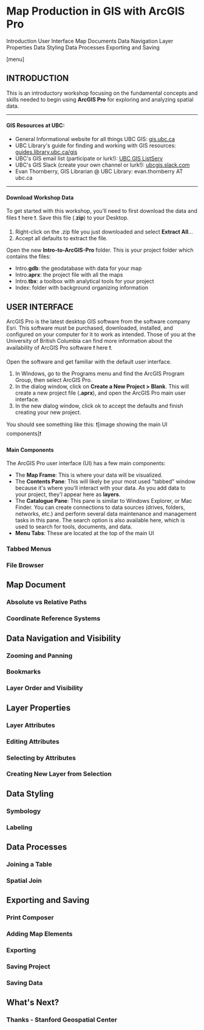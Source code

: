 # Map Production in GIS with ArcGIS Pro

Introduction
User Interface
Map Documents
Data Navigation
Layer Properties
Data Styling
Data Processes
Exporting and Saving

[menu]

## INTRODUCTION

This is an introductory workshop focusing on the fundamental concepts and skills needed to begin using **ArcGIS Pro** for exploring and analyzing spatial data.

---
#### GIS Resources at UBC:
- General Informational website for all things UBC GIS: [gis.ubc.ca](http://gis.ubc.ca/)    
- UBC Library's guide for finding and working with GIS resources: [guides.library.ubc.ca/gis](http://guides.library.ubc.ca/gis)
- UBC's GIS email list (participate or lurk!): [UBC GIS ListServ](https://lists.ubc.ca/scripts/wa.exe?SUBED1=GIS-LIST&A=1)  
- UBC's GIS Slack (create your own channel or lurk!): [ubcgis.slack.com](https://ubcgis.slack.com/)
- Evan Thornberry, GIS Librarian @ UBC Library: evan.thornberry AT ubc.ca
---
#### Download Workshop Data
To get started with this workshop, you'll need to first download the data and files :exclamation: here :exclamation:. Save this file (.**zip**) to your Desktop.
1. Right-click on the .zip file you just downloaded and select **Extract All**...
2. Accept all defaults to extract the file.    

Open the new **Intro-to-ArcGIS-Pro** folder. This is your project folder which contains the files:
- Intro.**gdb**: the geodatabase with data for your map
- Intro.**aprx**: the project file with all the maps
- Intro.**tbx**: a toolbox with analytical tools for your project
- Index: folder with background organizing information

## USER INTERFACE
ArcGIS Pro is the latest desktop GIS software from the software company Esri. This software must be purchased, downloaded, installed, and configured on your computer for it to work as intended. Those of you at the University of British Columbia can find more information about the availability of ArcGIS Pro software :exclamation: here :exclamation:.

Open the software and get familiar with the default user interface.
1. In Windows, go to the Programs menu and find the ArcGIS Program Group, then select ArcGIS Pro.
2. In the dialog window, click on **Create a New Project > Blank**. This will create a new project file (**.aprx**), and open the ArcGIS Pro main user interface.
3. In the new dialog window, click ok to accept the defaults and finish creating your new project.

You should see something like this:
:exclamation:[image showing the main UI components]:exclamation:

#### Main Components
The ArcGIS Pro user interface (UI) has a few main components:
- The **Map Frame**: This is where your data will be visualized.
- The **Contents Pane**: This will likely be your most used "tabbed" window because it's where you'll interact with your data. As you add data to your project, they'l appear here as **layers**.
- The **Catalogue Pane**: This pane is similar to Windows Explorer, or Mac Finder. You can create connections to data sources (drives, folders, networks, etc.) and perform several data maintenance and management tasks in this pane. The search option is also available here, which is used to search for tools, documents, and data.
- **Menu Tabs**: These are located at the top of the main UI

### Tabbed Menus
### File Browser
## Map Document
### Absolute vs Relative Paths
### Coordinate Reference Systems
## Data Navigation and Visibility
### Zooming and Panning
### Bookmarks
### Layer Order and Visibility
## Layer Properties
### Layer Attributes
### Editing Attributes
### Selecting by Attributes
### Creating New Layer from Selection
## Data Styling
### Symbology
### Labeling
## Data Processes
### Joining a Table
### Spatial Join
## Exporting and Saving
### Print Composer
### Adding Map Elements
### Exporting
### Saving Project
### Saving Data
## What's Next?
### Thanks - Stanford Geospatial Center
